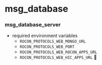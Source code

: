 msg_database
============



### msg_database_server

* required environment variables
  * `ROCON_PROTOCOLS_WEB_MONGO_URL`
  * `ROCON_PROTOCOLS_WEB_PORT`
  * `ROCON_PROTOCOLS_WEB_ROCON_APPS_URL`
  * `ROCON_PROTOCOLS_WEB_HIC_APPS_URL`

